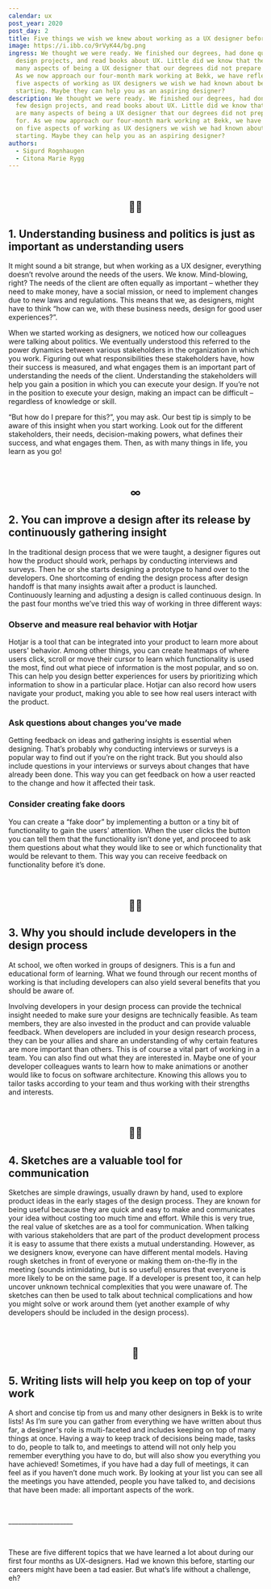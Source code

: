 ```yaml
---
calendar: ux
post_year: 2020
post_day: 2
title: Five things we wish we knew about working as a UX designer before we started
image: https://i.ibb.co/9rVyK44/bg.png
ingress: We thought we were ready. We finished our degrees, had done quite a few
  design projects, and read books about UX. Little did we know that there are
  many aspects of being a UX designer that our degrees did not prepare us for.
  As we now approach our four-month mark working at Bekk, we have reflected on
  five aspects of working as UX designers we wish we had known about before
  starting. Maybe they can help you as an aspiring designer?
description: We thought we were ready. We finished our degrees, had done quite a
  few design projects, and read books about UX. Little did we know that there
  are many aspects of being a UX designer that our degrees did not prepare us
  for. As we now approach our four-month mark working at Bekk, we have reflected
  on five aspects of working as UX designers we wish we had known about before
  starting. Maybe they can help you as an aspiring designer?
authors:
  - Sigurd Rognhaugen
  - Citona Marie Rygg
---
```

<p>&nbsp;</p>

<h2 style="text-align: center">👩‍💼</h2>

## 1. Understanding business and politics is just as important as understanding users

It might sound a bit strange, but when working as a UX designer, everything doesn’t revolve around the needs of the users. We know. Mind-blowing, right? The needs of the client are often equally as important – whether they need to make money, have a social mission, or need to implement changes due to new laws and regulations. This means that we, as designers, might have to think “how can we, with these business needs, design for good user experiences?”.

When we started working as designers, we noticed how our colleagues were talking about politics. We eventually understood this referred to the power dynamics between various stakeholders in the organization in which you work. Figuring out what responsibilities these stakeholders have, how their success is measured, and what engages them is an important part of understanding the needs of the client. Understanding the stakeholders will help you gain a position in which you can execute your design. If you’re not in the position to execute your design, making an impact can be difficult – regardless of knowledge or skill. 

“But how do I prepare for this?”, you may ask. Our best tip is simply to be aware of this insight when you start working. Look out for the different stakeholders, their needs, decision-making powers, what defines their success, and what engages them. Then, as with many things in life, you learn as you go!

<p>&nbsp;</p>

<h2 style="text-align: center">∞</h2>

## 2. You can improve a design after its release by continuously gathering insight

In the traditional design process that we were taught, a designer figures out how the product should work, perhaps by conducting interviews and surveys. Then he or she starts designing a prototype to hand over to the developers. One shortcoming of ending the design process after design handoff is that many insights await after a product is launched. Continuously learning and adjusting a design is called continuous design. In the past four months we’ve tried this way of working in three different ways:

### Observe and measure real behavior with Hotjar

Hotjar is a tool that can be integrated into your product to learn more about users' behavior. Among other things, you can create heatmaps of where users click, scroll or move their cursor to learn which functionality is used the most, find out what piece of information is the most popular, and so on. This can help you design better experiences for users by prioritizing which information to show in a particular place. Hotjar can also record how users navigate your product, making you able to see how real users interact with the product.

### Ask questions about changes you’ve made

Getting feedback on ideas and gathering insights is essential when designing. That’s probably why conducting interviews or surveys is a popular way to find out if you’re on the right track. But you should also include questions in your interviews or surveys about changes that have already been done. This way you can get feedback on how a user reacted to the change and how it affected their task.

### Consider creating fake doors

You can create a “fake door” by implementing a button or a tiny bit of functionality to gain the users' attention. When the user clicks the button you can tell them that the functionality isn’t done yet, and proceed to ask them questions about what they would like to see or which functionality that would be relevant to them. This way you can receive feedback on functionality before it’s done.

<p>&nbsp;</p>

<h2 style="text-align: center">👨‍💻</h2>

## 3. Why you should include developers in the design process

At school, we often worked in groups of designers. This is a fun and educational form of learning. What we found through our recent months of working is that including developers can also yield several benefits that you should be aware of.

Involving developers in your design process can provide the technical insight needed to make sure your designs are technically feasible. As team members, they are also invested in the product and can provide valuable feedback. When developers are included in your design research process, they can be your allies and share an understanding of why certain features are more important than others. This is of course a vital part of working in a team. You can also find out what they are interested in. Maybe one of your developer colleagues wants to learn how to make animations or another would like to focus on software architecture. Knowing this allows you to tailor tasks according to your team and thus working with their strengths and interests.

<p>&nbsp;</p>

<h2 style="text-align: center">👩‍🎨</h2>

## 4. Sketches are a valuable tool for communication

Sketches are simple drawings, usually drawn by hand, used to explore product ideas in the early stages of the design process. They are known for being useful because they are quick and easy to make and communicates your idea without costing too much time and effort. While this is very true, the real value of sketches are as a tool for communication. When talking with various stakeholders that are part of the product development process it is easy to assume that there exists a mutual understanding. However, as we designers know, everyone can have different mental models. Having rough sketches in front of everyone or making them on-the-fly in the meeting (sounds intimidating, but is so useful) ensures that everyone is more likely to be on the same page. If a developer is present too, it can help uncover unknown technical complexities that you were unaware of. The sketches can then be used to talk about technical complications and how you might solve or work around them (yet another example of why developers should be included in the design process).

<p>&nbsp;</p>

<h2 style="text-align: center">📝</h2>

## 5. Writing lists will help you keep on top of your work

A short and concise tip from us and many other designers in Bekk is to write lists! As I’m sure you can gather from everything we have written about thus far, a designer's role is multi-faceted and includes keeping on top of many things at once. Having a way to keep track of decisions being made, tasks to do, people to talk to, and meetings to attend will not only help you remember everything you have to do, but will also show you everything you have achieved! Sometimes, if you have had a day full of meetings, it can feel as if you haven’t done much work. By looking at your list you can see all the meetings you have attended, people you have talked to, and decisions that have been made: all important aspects of the work.

<p>&nbsp;</p>

\_\_\_\_\_\_\_\_\_\_\_\_\_\_\_\_\_\_\_\_

<p>&nbsp;</p>

These are five different topics that we have learned a lot about during our first four months as UX-designers. Had we known this before, starting our careers might have been a tad easier. But what’s life without a challenge, eh?
